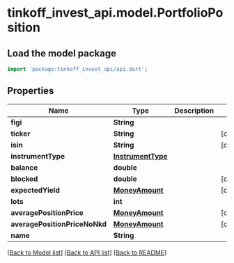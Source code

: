 # tinkoff_invest_api.model.PortfolioPosition

## Load the model package
```dart
import 'package:tinkoff_invest_api/api.dart';
```

## Properties
Name | Type | Description | Notes
------------ | ------------- | ------------- | -------------
**figi** | **String** |  | 
**ticker** | **String** |  | [optional] 
**isin** | **String** |  | [optional] 
**instrumentType** | [**InstrumentType**](InstrumentType.md) |  | 
**balance** | **double** |  | 
**blocked** | **double** |  | [optional] 
**expectedYield** | [**MoneyAmount**](MoneyAmount.md) |  | [optional] 
**lots** | **int** |  | 
**averagePositionPrice** | [**MoneyAmount**](MoneyAmount.md) |  | [optional] 
**averagePositionPriceNoNkd** | [**MoneyAmount**](MoneyAmount.md) |  | [optional] 
**name** | **String** |  | 

[[Back to Model list]](../README.md#documentation-for-models) [[Back to API list]](../README.md#documentation-for-api-endpoints) [[Back to README]](../README.md)


